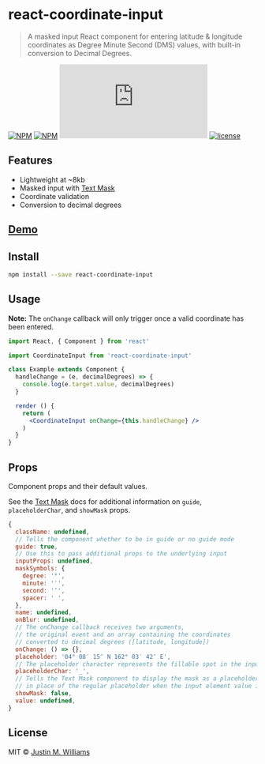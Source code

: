 # react-coordinate-input

> A masked input React component for entering latitude &amp; longitude coordinates as Degree Minute Second (DMS) values, with built-in conversion to Decimal Degrees.

[![NPM](https://img.shields.io/npm/v/react-coordinate-input.svg)](https://www.npmjs.com/package/react-coordinate-input) 
[![NPM](https://img.shields.io/npm/dt/react-coordinate-input.svg)](https://www.npmjs.com/package/react-coordinate-input) 
[![gzip size](http://img.badgesize.io/https://unpkg.com/react-coordinate-input/dist/index.js?compression=gzip)](https://unpkg.com/react-coordinate-input/dist/index.js)
[![license](https://img.shields.io/npm/l/react-coordinate-input.svg)](./LICENSE)

## Features

- Lightweight at ~8kb
- Masked input with [Text Mask](https://github.com/text-mask/text-mask)
- Coordinate validation
- Conversion to decimal degrees

## [Demo](https://nerdstep.github.io/react-coordinate-input/)

## Install

```bash
npm install --save react-coordinate-input
```

## Usage

**Note:** The `onChange` callback will only trigger once a valid coordinate has been entered.

```jsx
import React, { Component } from 'react'

import CoordinateInput from 'react-coordinate-input'

class Example extends Component {
  handleChange = (e, decimalDegrees) => {
    console.log(e.target.value, decimalDegrees)
  }

  render () {
    return (
      <CoordinateInput onChange={this.handleChange} />
    )
  }
}
```

## Props

Component props and their default values.

See the [Text Mask](https://github.com/text-mask/text-mask/blob/master/componentDocumentation.md#readme) docs for additional information on `guide`, `placeholderChar`, and `showMask` props.

```javascript
{
  className: undefined,
  // Tells the component whether to be in guide or no guide mode
  guide: true,
  // Use this to pass additional props to the underlying input
  inputProps: undefined,
  maskSymbols: {
    degree: '°',
    minute: '′',
    second: '″',
    spacer: ' ',
  },
  name: undefined,
  onBlur: undefined,
  // The onChange callback receives two arguments, 
  // the original event and an array containing the coordinates 
  // converted to decimal degrees ([latitude, longitude])
  onChange: () => {},
  placeholder: '04° 08′ 15″ N 162° 03′ 42″ E',
  // The placeholder character represents the fillable spot in the input mask
  placeholderChar: '_',
  // Tells the Text Mask component to display the mask as a placeholder, 
  // in place of the regular placeholder when the input element value is empty.
  showMask: false,
  value: undefined,
}
```

## License

MIT © [Justin M. Williams](https://github.com/nerdstep)
